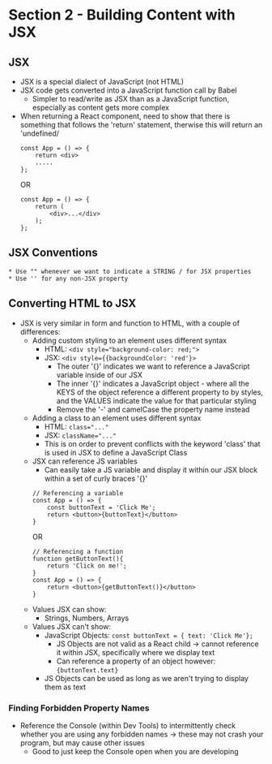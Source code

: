 # Section 2 - Building Content with JSX

## JSX
* JSX is a special dialect of JavaScript (not HTML)
* JSX code gets converted into a JavaScript function call by Babel
    * Simpler to read/write as JSX than as a JavaScript function, especially as content gets more complex
* When returning a React component, need to show that there is something that follows the 'return' statement, therwise this will return an 'undefined/
    ```
    const App = () => {
        return <div>
        .....
    };
    ```
    OR
    ```
    const App = () => {
        return (
            <div>...</div>
        );
    };
    ```

## JSX Conventions
    * Use "" whenever we want to indicate a STRING / for JSX properties
    * Use '' for any non-JSX property

## Converting HTML to JSX
* JSX is very similar in form and function to HTML, with a couple of differences:
    * Adding custom styling to an element uses different syntax
        * HTML: ```<div style="background-color: red;">```
        * JSX: ```<div style={{backgroundColor: 'red'}>```
            * The outer '{}' indicates we want to reference a JavaScript variable inside of our JSX
            * The inner '{}' indicates a JavaScript object - where all the KEYS of the object reference a different property to by styles, and the VALUES indicate the value for that particular styling
            * Remove the '-' and camelCase the property name instead
    * Adding a class to an element uses different syntax 
        * HTML: ```class="..."```
        * JSX: ```className="..."```
        * This is on order to prevent conflicts with the keyword 'class' that is used in JSX to define a JavaScript Class
    * JSX can reference JS variables
        * Can easily take a JS variable and display it within our JSX block within a set of curly braces '{}'
        ```
        // Referencing a variable
        const App = () => {
            const buttonText = 'Click Me';
            return <button>{buttonText}</button>
        }
        ```
        OR
        ```
        // Referencing a function
        function getButtonText(){
            return 'Click on me!';
        }
        const App = () => {
            return <button>{getButtonText()}</button>
        }
        ```
    * Values JSX can show:
        * Strings, Numbers, Arrays
    * Values JSX can't show:
        * JavaScript Objects: ```const buttonText = { text: 'Click Me'};```
            * JS Objects are not valid as a React child -> cannot reference it within JSX, specifically where we display text
            * Can reference a property of an object however: ```{buttonText.text}```
        * JS Objects can be used as long as we aren't trying to display them as text

### Finding Forbidden Property Names
* Reference the Console (within Dev Tools) to intermittently check whether you are using any forbidden names -> these may not crash your program, but may cause other issues
    * Good to just keep the Console open when you are developing